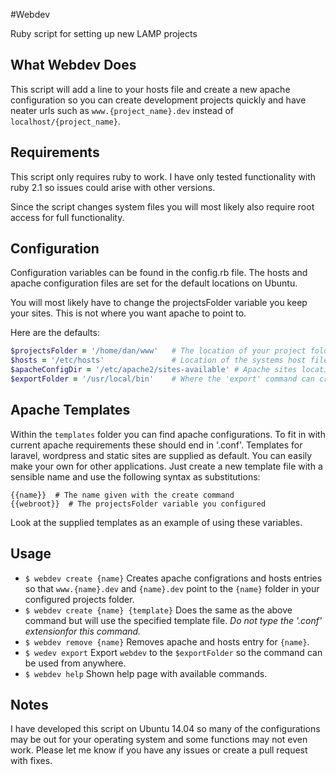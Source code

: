 #Webdev

Ruby script for setting up new LAMP projects

## What Webdev Does

This script will add a line to your hosts file and create a new apache configuration so you can create development projects quickly and have neater urls such as `www.{project_name}.dev` instead of `localhost/{project_name}`.

## Requirements

This script only requires ruby to work. I have only tested functionality with ruby 2.1 so issues could arise with other versions.

Since the script changes system files you will most likely also require root access for full functionality.

## Configuration

Configuration variables can be found in the config.rb file. The hosts and apache configuration files are set for the default locations on Ubuntu. 

You will most likely have to change the projectsFolder variable you keep your sites. This is not where you want apache to point to.

Here are the defaults:

``` ruby
$projectsFolder = '/home/dan/www'	# The location of your project folders
$hosts = '/etc/hosts'				# Location of the systems host file
$apacheConfigDir = '/etc/apache2/sites-available' # Apache sites location
$exportFolder = '/usr/local/bin' 	# Where the 'export' command can create a link from to allow the script to be ran from any location
```
## Apache Templates

Within the `templates` folder you can find apache configurations. To fit in with current apache requirements these should end in '.conf'. Templates for laravel, wordpress and static sites are supplied as default. You can easily make your own for other applications. Just create a new template file with a sensible name and use the following syntax as substitutions:

```
{{name}}  # The name given with the create command
{{webroot}}  # The projectsFolder variable you configured
```

Look at the supplied templates as an example of using these variables.

## Usage

* `$ webdev create {name}` Creates apache configrations and hosts entries so that `www.{name}.dev` and `{name}.dev` point to the `{name}` folder in your configured projects folder.
*  `$ webdev create {name} {template}` Does the same as the above command but will use the specified template file. *Do not type the '.conf' extensionfor this command.*
*  `$ webdev remove {name}` Removes apache and hosts entry for `{name}`.
*  `$ wedev export` Export `webdev` to the `$exportFolder` so the command can be used from anywhere.
*  `$ webdev help` Shown help page with available commands.

## Notes

I have developed this script on Ubuntu 14.04 so many of the configurations may be out for your operating system and some functions may not even work. Please let me know if you have any issues or create a pull request with fixes. 
